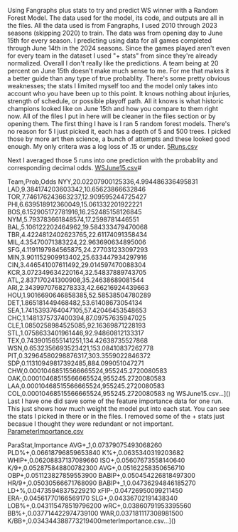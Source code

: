 Using Fangraphs plus stats to try and predict WS winner with a Random Forest Model. The data used for the model, its code, and outputs are all in the files. All the data used is from Fangraphs, I used 2010 through 2023 seasons (skipping 2020) to train. The data was from opening day to June 15th for every season. I predicting using data for all games completed through June 14th in the 2024 seasons. Since the games played aren't even for every team in the dataset I used "+ stats" from since they're already normalized. Overall I don't really like the predictions. A team being at 20 percent on June 15th doesn't make much sense to me. For me that makes it a better guide than any type of true probablity. There's some pretty obvious weaknesses; the stats I limited myself too and the model only takes into account who you have been up to this point. It knows nothing about injuries, strength of schedule, or possible playoff path. All it knows is what historic champions looked like on June 15th and how you compare to them right now. All of the files I put in here will be cleaner in the files section or by opening them.
The first thing I have is I ran 5 random forest models. There's no reason for 5 I just picked it, each has a depth of 5 and 500 trees. I picked those by more art then science, a bunch of attempts and these looked good enough. My only critera was a log loss of .15 or under.
[5Runs.csv](https://github.com/user-attachments/files/15845705/5Runs.csv) 

Next I averaged those 5 runs into one prediction with the probablity and corresponding decimal odds.
[WSJune15.csv](https://github.com/user-attachments/files/15845711/WSJune15.csv)# 

Team,Prob,Odds
NYY,20.02207900125336,4.994486336495831
LAD,9.384174203603342,10.65623866632846
TOR,7.746176243663237,12.909595244725427
PHI,6.639518912360049,15.061332201922221
BOS,6.152905172781916,16.252485158126845
NYM,5.793783661848574,17.2598781446551
BAL,5.106122202464962,19.584333479470068
TBR,4.4224812402623765,22.61174091358434
MIL,4.35470071383224,22.963690634895006
SFG,4.1191197984565875,24.277031233097293
MIN,3.901152909913402,25.633447934297916
CIN,3.446541007611492,29.014597470088304
KCR,3.072349634220164,32.54837889743705
ATL,2.837170241300908,35.24638689081544
ARI,2.3439970768278333,42.66216924439663
HOU,1.9016690646858385,52.58538504780289
DET,1.865181449468482,53.61408673054134
SEA,1.7415393764047105,57.42046453548653
CHC,1.1481375737400394,87.09757635947025
CLE,1.0850258984525085,92.16369871228193
STL,1.0758633401961446,92.94860812133317
TEX,0.7439015655141251,134.42638735527868
WSN,0.6532356693523421,153.08410837262778
PIT,0.32964580298876317,303.3559022846372
SDP,0.11310949817392485,884.099051047271
CHW,0.00010468515566665524,955245.2720080583
OAK,0.00010468515566665524,955245.2720080583
LAA,0.00010468515566665524,955245.2720080583
COL,0.00010468515566665524,955245.2720080583
ng WSJune15.csv…]()
Last I have one did save some of the feature importance data for one run. This just shows how much weight the model put into each stat. You can see the stats I picked in there or in the files. I removed some of the + stats just becasue I thought they were redundant or not important.
[ParameterImportance.csv](https://github.com/user-attachments/files/15845712/ParameterImportance.csv)

ParaStat,Importance
AVG+_1,0.07379075493068260
PLD%+,0.06618796859653840
K%+,0.0635340319203682
WHIP+,0.06208837137089660
ISO+,0.05607673558140640
K/9+,0.052875848800782300
AVG+,0.05162258350656710
OBP+,0.051123827859553900
BABIP+,0.050454226818497300
HR/9+,0.05030566671768090
BABIP+_1,0.04736294846185270
LD+%,0.04735948375229210
xFIP-,0.04726950099211450
ERA-,0.04561770166569170
SLG+,0.04336702191438340
LOB%+,0.043115478519796200
wRC+,0.03860791953395560
BB%+,0.037714422974739100
WAR,0.037181117308981500
K/BB+,0.034344388773219400meterImportance.csv…]()

